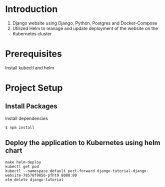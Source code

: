 # Introduction

1. Django website using Django, Python, Postgres and Docker-Compose
2. Utilized Helm to manage and update deployment of the website on the Kubernetes cluster

# Prerequisites

Install kubectl and helm

# Project Setup

## Install Packages

Install dependencies

`$ npm install`

## Deploy the application to Kubernetes using helm chart

```
make helm-deploy
kubectl get pod
kubectl --namespace default port-forward django-tutorial-django-website-78578f9856-pfht9 8080:80 
elm delete django-tutorial 
```
